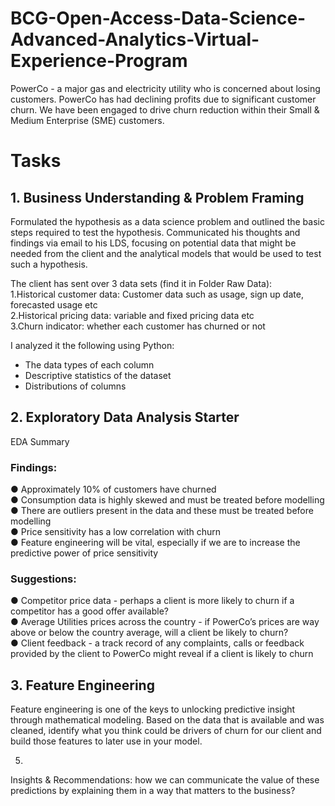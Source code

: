 # BCG-Open-Access-Data-Science-Advanced-Analytics-Virtual-Experience-Program  

PowerCo - a major gas and electricity utility who is concerned about losing customers. PowerCo has had declining profits due to significant customer churn. We have been engaged to drive churn reduction within their Small & Medium Enterprise (SME) customers.  

# Tasks  

## 1. Business Understanding & Problem Framing
Formulated the hypothesis as a data science problem and outlined the basic steps required to test the hypothesis. Communicated his thoughts and findings via email to his LDS, focusing on potential data that might be needed from the client and the analytical models that would be used to test such a hypothesis.

The client has sent over 3 data sets (find it in Folder Raw Data):  
1.Historical customer data: Customer data such as usage, sign up date, forecasted usage etc  
2.Historical pricing data: variable and fixed pricing data etc  
3.Churn indicator: whether each customer has churned or not  

I analyzed it the following using Python:  
- The data types of each column  
- Descriptive statistics of the dataset  
- Distributions of columns  

## 2. Exploratory Data Analysis Starter  
EDA Summary  
### Findings:
● Approximately 10% of customers have churned  
● Consumption data is highly skewed and must be treated before modelling  
● There are outliers present in the data and these must be treated before modelling  
● Price sensitivity has a low correlation with churn  
● Feature engineering will be vital, especially if we are to increase the predictive power of price sensitivity  

### Suggestions:  
● Competitor price data - perhaps a client is more likely to churn if a competitor has a good offer available?  
● Average Utilities prices across the country - if PowerCo’s prices are way above or below the country average, will a client be likely to churn?  
● Client feedback - a track record of any complaints, calls or feedback provided by the client to PowerCo might reveal if a client is likely to churn 


## 3. Feature Engineering
Feature engineering is one of the keys to unlocking predictive insight through mathematical modeling. Based on the data that is available and was cleaned, identify what you think could be drivers of churn for our client and build those features to later use in your model.

5. 




Insights & Recommendations: how we can communicate the value of these predictions by explaining them in a way that matters to the business?
